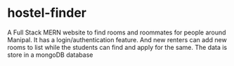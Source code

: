 ﻿# hostel-finder

A Full Stack MERN website to find rooms and roommates for people around Manipal. It has a login/authentication feature. And new renters can add new rooms to list while the students can find and apply for the same. The data is store in a mongoDB database
